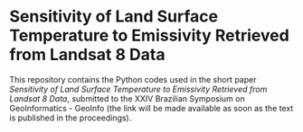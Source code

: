 # Sensitivity of Land Surface Temperature to Emissivity Retrieved from Landsat 8 Data
This repository contains the Python codes used in the short paper _Sensitivity of Land Surface Temperature to Emissivity Retrieved from Landsat 8 Data_, submitted to the XXIV Brazilian Symposium on GeoInformatics - GeoInfo (the link will be made available as soon as the text is published in the proceedings).
